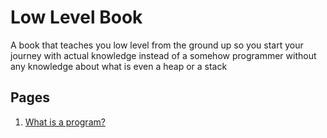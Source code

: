 # Low Level Book

A book that teaches you low level from the ground up so you start your journey with actual knowledge instead of a somehow programmer without any knowledge about what is even a heap or a stack

## Pages

1. [What is a program?](pages/1_What_is_a_program.md)
